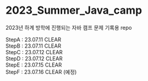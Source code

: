 # 2023_Summer_Java_camp

2023년 하계 방학에 진행되는 자바 캠프 문제 기록용 repo

StepA : 23.07.11 CLEAR
<br>
StepB : 23.07.11 CLEAR
<br>
StepC : 23.07.12 CLEAR
<br>
StepD : 23.07.12 CLEAR
<br>
StepE : 23.07.15 CLEAR
<br>
StepF : 23.07.16 CLEAR (예정)
<br>
